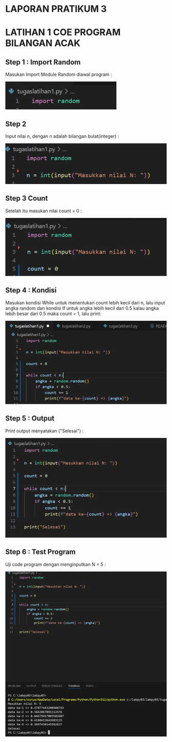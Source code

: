 # LAPORAN PRATIKUM 3

# LATIHAN 1 COE PROGRAM BILANGAN ACAK

## Step 1 : Import Random
Masukan Import Module Random diawal program : 

![gambar](https://github.com/SethMacyy/labpy03/blob/main/Foto/latihan1.png?raw=true)

## Step 2
Input nilai n, dengan n adalah bilangan bulat(integer) :

![gambar](https://github.com/SethMacyy/labpy03/blob/main/Foto/ss2.png?raw=true)

## Step 3 Count
Setelah itu masukan nilai count = 0 :

![gambar](https://github.com/SethMacyy/labpy03/blob/main/Foto/ss4.png?raw=true)

## Step 4 : Kondisi
Masukan kondisi While untuk menentukan count lebih kecil dari n, lalu input angka random dan kondisi If untuk angka lebih kecil dari 0.5 kalau angka lebih besar dari 0.5 maka count = 1, lalu print:

![gambar](https://github.com/SethMacyy/labpy03/blob/main/Foto/ss3.png?raw=true)

## Step 5 : Output
Print output menyatakan ("Selesai") :

![gambar](https://github.com/SethMacyy/labpy03/blob/main/Foto/ss5.png?raw=true)

## Step 6 : Test Program
Uji code program dengan menginputkan N = 5 :

![gambar](https://github.com/SethMacyy/labpy03/blob/main/Foto/ss6.png?raw=true)
